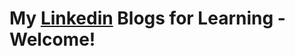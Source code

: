 # **My [Linkedin](https://www.linkedin.com/in/tussi147/recent-activity/all/) Blogs for Learning - Welcome!**      
 
